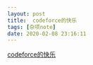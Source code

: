 ```yaml
---
layout: post
title:  codeforce的快乐
tags: [杂项note]
date: 2020-02-08 23:16:11
---
```

[codeforce的快乐](https://blog.csdn.net/qian2213762498/article/details/82318599)